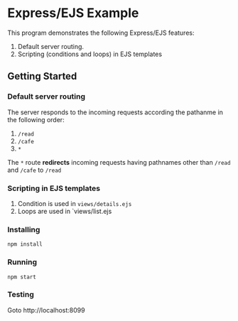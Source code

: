 # Express/EJS Example
This program demonstrates the following Express/EJS features:
1. Default server routing.
2. Scripting (conditions and loops) in EJS templates

## Getting Started

### Default server routing
The server responds to the incoming requests according the pathanme in the following order:
1. `/read`
2. `/cafe`
3. `*` 

The `*` route **redirects** incoming requests having pathnames other than `/read` and `/cafe` to `/read`

### Scripting in EJS templates
1. Condition is used in `views/details.ejs`
2. Loops are used in `views/list.ejs

### Installing
```
npm install
```
### Running
```
npm start
```
### Testing
Goto http://localhost:8099
